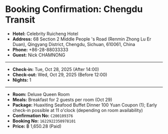 # Booking Confirmation: Chengdu Transit

- **Hotel:** Celebrity Ruicheng Hotel
- **Address:** 68 Section 2 Middle People 's Road (Renmin Zhong Lu Er Duan), Qingyang District, Chengdu, Sichuan, 610061, China
- **Phone:** +86-28-88033333
- **Guest:** Nick CHAMNONG

---

- **Check-in:** Tue, Oct 28, 2025 (After 14:00)
- **Check-out:** Wed, Oct 29, 2025 (Before 12:00)
- **Nights:** 1

---

- **Room:** Deluxe Queen Room
- **Meals:** Breakfast for 2 guests per room (Oct 29)
- **Package:** Huaxiting Seafood Buffet Dinner 100 Yuan Coupon (1); Early check-in possible at 11 o'clock (depending on room availability)
- **Confirmation No:** `C200109376`
- **Booking No:** `1622922350978101`
- **Price:** ฿ 1,650.28 (Paid)
